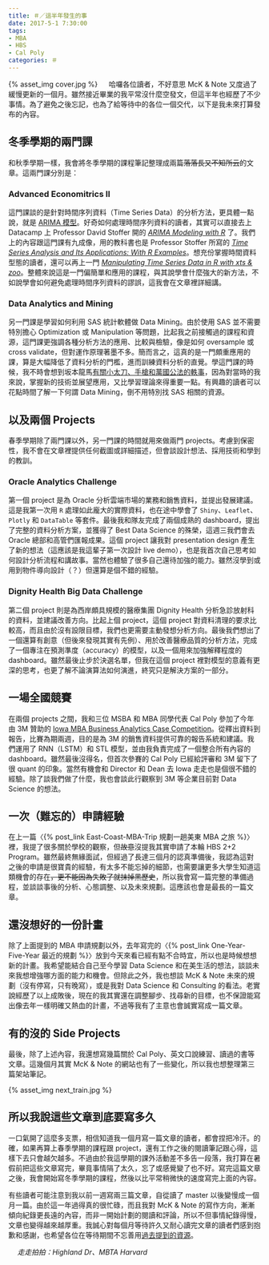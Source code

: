 ```yaml
---
title: ＃／這半年發生的事
date: 2017-5-1 7:30:00
tags:
- MBA
- HBS
- Cal Poly
categories: ＃
---
```

{% asset_img cover.jpg %}
　
哈囉各位讀者，不好意思 McK & Note 又度過了緩慢更新的一個月。雖然接近畢業的我平常沒什麼空發文，但這半年也經歷了不少事情。為了避免之後忘記，也為了給等待中的各位一個交代，以下是我未來打算發布的內容。

<!--more-->

## 冬季學期的兩門課

和秋季學期一樣，我會將冬季學期的課程筆記整理成兩篇~~落落長又不知所云~~的文章。這兩門課分別是：

### Advanced Economitrics II

這門課談的是針對時間序列資料（Time Series Data）的分析方法，更具體一點說，就是 [ARIMA 模型](https://zh.wikipedia.org/wiki/ARIMA模型)。好奇如何處理時間序列資料的讀者，其實可以直接去上 Datacamp 上 Professor David Stoffer 開的 [*ARIMA Modeling with R*](https://www.datacamp.com/courses/arima-modeling-with-r) 了。我們上的內容跟這門課有九成像，用的教科書也是 Professor Stoffer 所寫的 [*Time Series Analysis and Its Applications: With R Examples*](https://www.amazon.com/Time-Analysis-Its-Applications-Statistics/dp/3319524518/)。想充份掌握時間資料型態的讀者，還可以再上一門 [*Manipulating Time Series Data in R with xts & zoo*](https://www.datacamp.com/courses/manipulating-time-series-data-in-r-with-xts-zoo)。整體來說這是一門偏簡單和應用的課程，與其說學會什麼強大的新方法，不如說學會如何避免處理時間序列資料的謬誤，這我會在文章裡詳細講。

### Data Analytics and Mining

另一門課是學習如何利用 SAS 統計軟體做 Data Mining。由於使用 SAS 並不需要特別擔心 Optimization 或 Manipulation 等問題，比起我之前接觸過的課程和資源，這門課更強調各種分析方法的應用、比較與檢驗，像是如何 oversample 或 cross validate，但對運作原理著墨不多。簡而言之，這真的是一門頗重應用的課，算是大幅降低了資料分析的門檻，進而訓練資料分析的直覺。學這門課的時候，我不時會想到坂本龍馬[有關小太刀、手槍和萬國公法的軼事](https://zh.wikipedia.org/zh-tw/%E5%9D%82%E6%9C%AC%E9%BE%99%E9%A9%AC#.E8.B5.B0.E5.9C.A8.E6.99.82.E4.BB.A3.E5.89.8D.E7.AB.AF)，因為對當時的我來說，掌握新的技術並展望應用，又比學習理論來得重要一點。有興趣的讀者可以花點時間了解一下何謂 Data Mining，倒不用特別找 SAS 相關的資源。

## 以及兩個 Projects

春季學期除了兩門課以外，另一門課的時間就用來做兩門 projects。考慮到保密性，我不會在文章裡提供任何截圖或詳細描述，但會談設計想法、採用技術和學到的教訓。

### Oracle Analytics Challenge

第一個 project 是為 Oracle 分析雲端市場的業務和銷售資料，並提出發展建議。這是我第一次用 `R` 處理如此龐大的實際資料，也在途中學會了 `Shiny`、`Leaflet`、`Plotly` 和 `DataTable` 等套件。最後我和隊友完成了兩個成熟的 dashboard，提出了完整的資料分析方案，並獲得了 Best Data Science 的殊榮，這週三我們會去 Oracle 總部和高管們匯報成果。這個 project 讓我對 presentation design 產生了新的想法（這應該是我這輩子第一次設計 live demo），也是我首次自己思考如何設計分析流程和講故事。當然也體驗了很多自己還待加強的能力。雖然沒學到或用到物件導向設計（？）但還算是個不錯的經驗。

### Dignity Health Big Data Challenge

第二個 project 則是為西岸頗具規模的醫療集團 Dignity Health 分析急診放射科的資料，並建議改善方向。比起上個 project，這個 project 對資料清理的要求比較高，而且由於沒有設限目標，我們也更需要主動發想分析方向。最後我們想出了一個還算有創意（但後來發現其實有先例）、用於改善醫療品質的分析方法，完成了一個專注在預測準度（accuracy）的模型，以及一個用來加強解釋程度的 dashboard。雖然最後止步於決選名單，但我在這個 project 裡對模型的意義有更深的思考，也更了解不論演算法如何演進，終究只是解決方案的一部分。


## 一場全國競賽

在兩個 projects 之間，我和三位 MSBA 和 MBA 同學代表 Cal Poly 參加了今年由 3M 贊助的 [Iowa MBA Business Analytics Case Competition](http://tippie.biz.uiowa.edu/full-time-mba/competition/)。從釋出資料到報告，比賽為期兩週，目的是為 3M 的銷售資料提供可靠的報告系統和建議。我們運用了 RNN（LSTM）和 STL 模型，並由我負責完成了一個整合所有內容的 dashboard。雖然最後沒得名，但首次參賽的 Cal Poly 已經給評審和 3M 留下了很 quant 的印象。當然有機會和 Director 和 Dean 去 Iowa 走走也是個很不錯的經驗。除了談我們做了什麼，我也會談此行觀察到 3M 等企業目前對 Data Science 的想法。

## 一次（難忘的）申請經驗

在上一篇〈{% post_link East-Coast-MBA-Trip 規劃一趟美東 MBA 之旅 %}〉裡，我提了很多關於學校的觀察，但~~故意~~沒提我其實申請了本輪 HBS 2+2 Program。雖然最終無緣面試，但經過了長達三個月的認真準備後，我認為這對之後的申請是很寶貴的經驗，有太多不能忘掉的細節，也需要讓更多大學生知道這類機會的存在~~，更不能因為失敗了就抹掉黑歷史~~，所以我會寫一篇完整的準備過程，並談談事後的分析、心態調整、以及未來規劃。這應該也會是最長的一篇文章。

## 還沒想好的一份計畫

除了上面提到的 MBA 申請規劃以外，去年寫完的〈{% post_link One-Year-Five-Year 最近的規劃 %}〉放到今天來看已經有點不合時宜，所以也是時候想想新的計畫。我希望能結合自己至今學習 Data Science 和在美生活的想法，談談未來我想增強哪方面的能力和機會。但除此之外，我也想談 McK & Note 未來的規劃（沒有停寫，只有晚寫），或是我對 Data Science 和 Consulting 的看法。老實說經歷了以上成敗後，現在的我其實還在調整腳步、找尋新的目標，也不保證能寫出像去年一樣明確又熱血的計畫，不過等我有了主意也會誠實寫成一篇文章。

## 有的沒的 Side Projects

最後，除了上述內容，我還想寫幾篇關於 Cal Poly、英文口說練習、讀過的書等文章。這幾個月其實 McK & Note 的網站也有了一些變化，所以我也想整理第三篇架站筆記。

{% asset_img next_train.jpg %}

## 所以我說這些文章到底要寫多久

一口氣開了這麼多支票，相信知道我一個月寫一篇文章的讀者，都會捏把冷汗。的確，如果再算上春季學期的課程跟 project，還有工作之後的閱讀筆記跟心得，這樣下去只會越欠越多。不過由於我這學期的課外活動差不多告一段落，我打算在暑假前把這些文章寫完，畢竟事情隔了太久，忘了或感覺變了也不好。寫完這篇文章之後，我會開始寫冬季學期的課程，然後以比平常稍微快的速度寫完上面的內容。

有些讀者可能注意到我以前一週寫兩三篇文章，自從讀了 master 以後變慢成一個月一篇。由於這一年過得真的很忙碌，而且我對 McK & Note 的寫作方向，漸漸傾向紀錄更長遠的內容，而非一開始計劃的閱讀和評論，所以不但事情紀錄得慢，文章也變得越來越厚重。我誠心對每個月等待許久又耐心讀完文章的讀者們感到抱歉和感謝，也希望各位在等待期間不忘善用[過去提到的資源](https://www.mcknote.com/categories/M/)。

　
*走走拍拍：Highland Dr、MBTA Harvard*